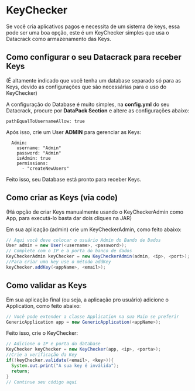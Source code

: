 # KeyChecker
Se você cria aplicativos pagos e necessita de um sistema de keys, essa pode ser uma boa opção, este é um KeyChecker simples que usa o Datacrack como armazenamento das Keys.

## Como configurar o seu Datacrack para receber Keys
(É altamente indicado que você tenha um database separado só para as Keys, devido as configurações que são necessárias para o uso do KeyChecker)

A configuração do Database é muito simples, na **config.yml** do seu Datacrack, procure por **DataPack Section** e altere as configurações abaixo:
```YML
pathEqualToUsernameAllow: true
```
Após isso, crie um User **ADMIN** para gerenciar as Keys:
```YML
  Admin:
    username: "Admin"
    password: "Admin"
    isAdmin: true
    permissions:
      - "createNewUsers"
```
Feito isso, seu Database está pronto para receber Keys.

## Como criar as Keys (via code)
(Há opção de criar Keys manualmente usando o KeyCheckerAdmin como App, para executá-lo basta dar dois cliques na JAR)

Em sua aplicação (admin) crie um KeyCheckerAdmin, como feito abaixo:
```java
// Aqui você deve colocar o usuário Admin do Bando de Dados
User admin = new User(<username>, <password>);
// Complete com o IP e a porta do banco de dados
KeyCheckerAdmin keyChecker = new KeyCheckerAdmin(admin, <ip>, <port>);
//Para criar uma key use o método addKey
keyChecker.addKey(<appName>, <email>);
```
## Como validar as Keys
Em sua aplicação final (ou seja, a aplicação pro usuário) adicione o Application, como feito abaixo:
```java
// Você pode extender a classe Application na sua Main se preferir
GenericApplication app = new GenericApplication(<appName>);
```
Feito isso, crie o KeyChecker:
```java
// Adicione o IP e porta do database
KeyChecker keyChecker = new KeyChecker(app, <ip>, <porta>);
//Crie a verificação da Key
if(!keyChecker.validate(<email>, <key>)){
  System.out.print("A sua key é inválida");
  return;
}
// Continue seu código aqui
